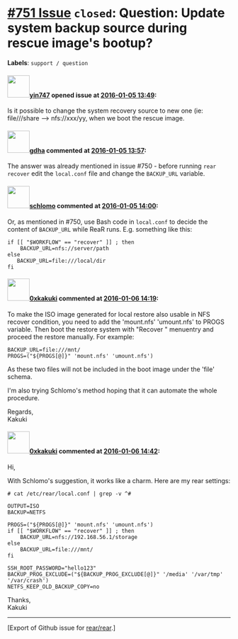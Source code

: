 [\#751 Issue](https://github.com/rear/rear/issues/751) `closed`: Question: Update system backup source during rescue image's bootup?
====================================================================================================================================

**Labels**: `support / question`

#### <img src="https://avatars.githubusercontent.com/u/16514554?v=4" width="50">[yin747](https://github.com/yin747) opened issue at [2016-01-05 13:49](https://github.com/rear/rear/issues/751):

Is it possible to change the system recovery source to new one (ie:
file///share --&gt; nfs://xxx/yy, when we boot the rescue image.

#### <img src="https://avatars.githubusercontent.com/u/888633?u=cdaeb31efcc0048d3619651aa18dd4b76e636b21&v=4" width="50">[gdha](https://github.com/gdha) commented at [2016-01-05 13:57](https://github.com/rear/rear/issues/751#issuecomment-169008059):

The answer was already mentioned in issue \#750 - before running
`rear recover` edit the `local.conf` file and change the `BACKUP_URL`
variable.

#### <img src="https://avatars.githubusercontent.com/u/101384?v=4" width="50">[schlomo](https://github.com/schlomo) commented at [2016-01-05 14:00](https://github.com/rear/rear/issues/751#issuecomment-169008728):

Or, as mentioned in \#750, use Bash code in `local.conf` to decide the
content of `BACKUP_URL` while ReaR runs. E.g. something like this:

    if [[ "$WORKFLOW" == "recover" ]] ; then
        BACKUP_URL=nfs://server/path
    else
       BACKUP_URL=file:///local/dir
    fi

#### <img src="https://avatars.githubusercontent.com/u/16576874?v=4" width="50">[0xkakuki](https://github.com/0xkakuki) commented at [2016-01-06 14:19](https://github.com/rear/rear/issues/751#issuecomment-169333791):

To make the ISO image generated for local restore also usable in NFS
recover condition, you need to add the 'mount.nfs' 'umount.nfs' to PROGS
variable. Then boot the restore system with "Recover <hostname>"
menuentry and proceed the restore manually. For example:

    BACKUP_URL=file:///mnt/
    PROGS=("${PROGS[@]}" 'mount.nfs' 'umount.nfs')

As these two files will not be included in the boot image under the
'file' schema.

I'm also trying Schlomo's method hoping that it can automate the whole
procedure.

Regards,  
Kakuki

#### <img src="https://avatars.githubusercontent.com/u/16576874?v=4" width="50">[0xkakuki](https://github.com/0xkakuki) commented at [2016-01-06 14:42](https://github.com/rear/rear/issues/751#issuecomment-169340544):

Hi,

With Schlomo's suggestion, it works like a charm. Here are my rear
settings:

    # cat /etc/rear/local.conf | grep -v ^#

    OUTPUT=ISO
    BACKUP=NETFS

    PROGS=("${PROGS[@]}" 'mount.nfs' 'umount.nfs')
    if [[ "$WORKFLOW" == "recover" ]] ; then
        BACKUP_URL=nfs://192.168.56.1/storage
    else
        BACKUP_URL=file:///mnt/
    fi

    SSH_ROOT_PASSWORD="hello123"
    BACKUP_PROG_EXCLUDE=("${BACKUP_PROG_EXCLUDE[@]}" '/media' '/var/tmp' '/var/crash')
    NETFS_KEEP_OLD_BACKUP_COPY=no

Thanks,  
Kakuki

------------------------------------------------------------------------

\[Export of Github issue for
[rear/rear](https://github.com/rear/rear).\]
